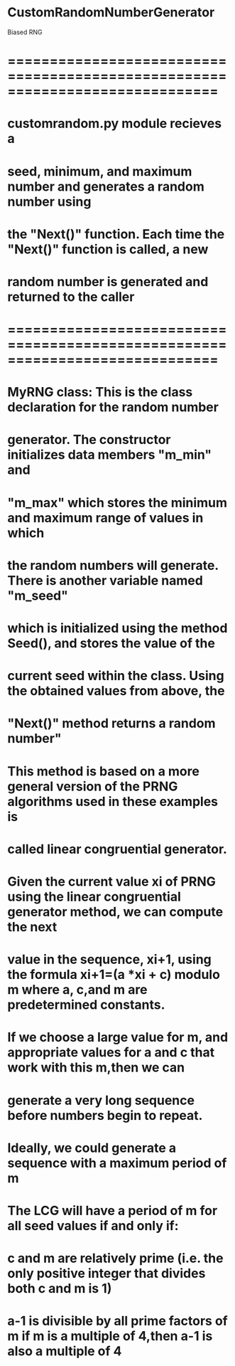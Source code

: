 # CustomRandomNumberGenerator
Biased RNG
# =============================================================================
#      customrandom.py module recieves a
#      seed, minimum, and maximum number and generates a random number using
#      the "Next()" function. Each time the "Next()" function is called, a new
#      random number is generated and returned to the caller
# =============================================================================


#     MyRNG class: This is the class declaration for the random number
#     generator. The constructor initializes data members "m_min" and
#     "m_max" which stores the minimum and maximum range of values in which
#     the random numbers will generate. There is another variable named "m_seed"
#     which is initialized using the method Seed(), and stores the value of the
#     current seed within the class. Using the obtained values from above, the
#     "Next()" method returns a random number"


#    This method is based on a	more general version of the PRNG algorithms used in these examples is	
#    called linear congruential	generator.
#    Given the	current	value xi of PRNG using	the linear congruential	generator method, we can compute the next	
#    value in the sequence, xi+1, using	the formula xi+1=(a *xi + c) modulo m where a, c,and m	are predetermined constants.	
#    If	we choose a large value	for m,	and appropriate	 values	for a	and c	that work with	this m,then we	can	
#    generate	a very	long	sequence before	numbers	begin	to repeat.	
#    Ideally,	we could generate a sequence with a maximum period of	m
#    The LCG will have	a period of m for all seed values if and only	if:	
#    c	and m	are relatively	prime	(i.e. the only	positive integer that divides both	c and	m is 1)	
#    a-1 is divisible by all	prime	factors	of m if	m is a	multiple of 4,then a-1	is also	a multiple of	4
